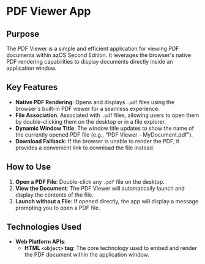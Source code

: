 # PDF Viewer App

## Purpose

The PDF Viewer is a simple and efficient application for viewing PDF documents within azOS Second Edition. It leverages the browser's native PDF rendering capabilities to display documents directly inside an application window.

## Key Features

- **Native PDF Rendering**: Opens and displays `.pdf` files using the browser's built-in PDF viewer for a seamless experience.
- **File Association**: Associated with `.pdf` files, allowing users to open them by double-clicking them on the desktop or in a file explorer.
- **Dynamic Window Title**: The window title updates to show the name of the currently opened PDF file (e.g., "PDF Viewer - MyDocument.pdf").
- **Download Fallback**: If the browser is unable to render the PDF, it provides a convenient link to download the file instead.

## How to Use

1.  **Open a PDF File**: Double-click any `.pdf` file on the desktop.
2.  **View the Document**: The PDF Viewer will automatically launch and display the contents of the file.
3.  **Launch without a File**: If opened directly, the app will display a message prompting you to open a PDF file.

## Technologies Used

- **Web Platform APIs**:
  - **HTML `<object>` tag**: The core technology used to embed and render the PDF document within the application window.
